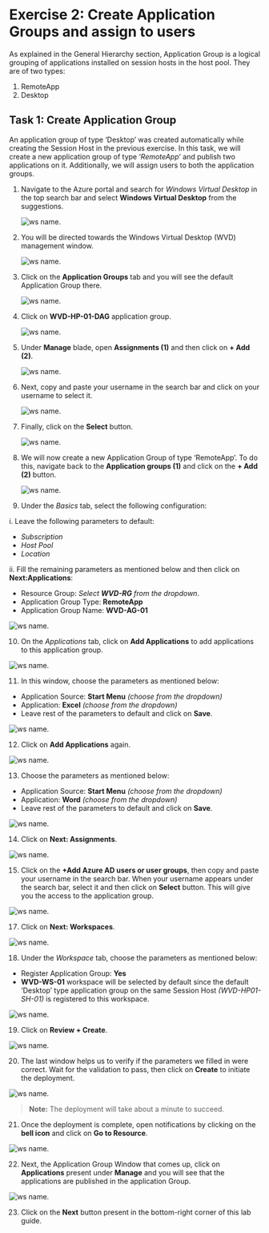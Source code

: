 # **Exercise 2: Create Application Groups and assign to users** 

As explained in the General Hierarchy section, Application Group is a logical grouping of applications installed on session hosts in the host pool. They are of two types: 

1. RemoteApp 
2. Desktop 

## **Task 1: Create Application Group**

An application group of type ‘Desktop’ was created automatically while creating the Session Host in the previous exercise. In this task, we will create a new application group of type ‘*RemoteApp*’ and publish two applications on it. Additionally, we will assign users to both the application groups.

1. Navigate to the Azure portal and search for *Windows Virtual Desktop* in the top search bar and select **Windows Virtual Desktop** from the suggestions.

   ![ws name.](media/w1.png)


2. You will be directed towards the Windows Virtual Desktop (WVD) management window.  

   ![ws name.](media/64.png)


3. Click on the **Application Groups** tab and you will see the default Application Group there. 

   ![ws name.](media/w8.png)
   
4. Click on **WVD-HP-01-DAG** application group.

   ![ws name.](media/91.png)
      
5. Under **Manage** blade, open **Assignments (1)** and then click on **+ Add (2)**. 

   ![ws name.](media/w4.png)   
 
6. Next, copy and paste your username **<inject key="AzureAdUserEmail" />** in the search bar and click on your username to select it.

   ![ws name.](media/w7.png)
   
7. Finally, click on the **Select** button. 
 
   ![ws name.](media/w6.png) 
 
8. We will now create a new Application Group of type ‘RemoteApp’. To do this, navigate back to the **Application groups (1)** and click on the **+ Add (2)** button. 

   ![ws name.](media/a18.png)

9. Under the *Basics* tab, select the following configuration: 

  i.  Leave the following parameters to default:
   
   - *Subscription*
   - *Host Pool*
   - *Location*
         
  ii.  Fill the remaining parameters as mentioned below and then click on **Next:Applications**:  
   
   - Resource Group: *Select **WVD-RG** from the dropdown*.
   - Application Group Type: **RemoteApp** 
   - Application Group Name: **WVD-AG-01**

   ![ws name.](media/ag12.png)

10. On the *Applications* tab, click on **Add Applications** to add applications to this application group.

   ![ws name.](media/ag1.png)

11. In this window, choose the parameters as mentioned below: 

   - Application Source: **Start Menu** *(choose from the dropdown)*  
   - Application: **Excel** *(choose from the dropdown)* 
   - Leave rest of the parameters to default and click on **Save**.
   
  ![ws name.](media/a34.png)
 
12. Click on **Add Applications** again. 

   ![ws name.](media/ag2.png)

13. Choose the parameters as mentioned below: 

   - Application Source: **Start Menu** *(choose from the dropdown)*   
   - Application: **Word** *(choose from the dropdown)*    
   - Leave rest of the parameters to default and click on **Save**.  
   
   ![ws name.](media/word.png)

14. Click on **Next: Assignments**.

   ![ws name.](media/ag3.png)

15. Click on the **+Add Azure AD users or user groups**, then copy and paste your username **<inject key="AzureAdUserEmail" />** in the search bar. When your username appears under the search bar, select it and then click on **Select** button. This will give you the access to the application group.
 
   ![ws name.](media/ag5.png)

17. Click on **Next: Workspaces**.

   ![ws name.](media/ag6.png)

18. Under the *Workspace* tab, choose the parameters as mentioned below:  

   - Register Application Group: **Yes**
   - **WVD-WS-01** workspace will be selected by default since the default ‘Desktop’ type application group on the same Session Host *(WVD-HP01-SH-01)* is registered to this workspace.

   ![ws name.](media/ag7.png)

19. Click on **Review + Create**.

   ![ws name.](media/review.png)

20. The last window helps us to verify if the parameters we filled in were correct. Wait for the validation to pass, then click on **Create** to initiate the deployment. 

   ![ws name.](media/80.png)

> **Note:** The deployment will take about a minute to succeed.

21. Once the deployment is complete, open notifications by clicking on the **bell icon** and click on **Go to Resource**. 

   ![ws name.](media/81.png)

22. Next, the Application Group Window that comes up, click on **Applications** present under **Manage** and you will see that the applications are published in the application Group. 

   ![ws name.](media/82.png)

23. Click on the **Next** button present in the bottom-right corner of this lab guide. 

